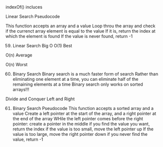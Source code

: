indexOf()
incluces

Linear Search Pseudocode

This function accepts an array and a value 
Loop throu the array and check if the currenct array element is equal to the value 
If it is, return the index at which the element is found 
If the value is never found, return -1


59. Linear Search Big O
O(1) Best 

O(n) Average 

O(n) Worst

60. Binary Search 
Binary search is a much faster form of search 
Rather than eliminating one element at a time, you can eliminate half of the remaining elements at a time 
Binary search only works on sorted arrays!!!

Divide and Conquer 
Left and Right 

61. Binary Search Pseudocode 
This function accepts a sorted array and a value 
Create a left pointer at the start of the array, and a right pointer at the end of the array 
WHile the left pointer comes before the right pointer:
    create a pointer in the middle 
    if you find the value you want, return the index
    if the value is too small, move the left pointer up
    If the value is too large, move the right pointer down
if you never find the value, return -1

